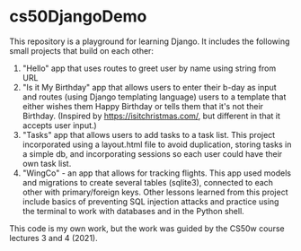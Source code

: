 # cs50DjangoDemo

This repository is a playground for learning Django. 
It includes the following small projects that build on each other:

1. "Hello" app that uses routes to greet user by name using string from URL
2. "Is it My Birthday" app that allows users to enter their b-day as input and routes
   (using Django templating language) users to a template that either wishes them Happy Birthday
   or tells them that it's not their Birthday. (Inspired by https://isitchristmas.com/, but different
   in that it accepts user input.)
3. "Tasks" app that allows users to add tasks to a task list. This project incorporated using a 
   layout.html file to avoid duplication, storing tasks in a simple db, and incorporating sessions 
   so each user could have their own task list.
4. "WingCo" - an app that allows for tracking flights. This app used models and migrations to create 
   several tables (sqlite3), connected to each other with primary/foreign keys. Other lessons learned
   from this project include basics of preventing SQL injection attacks and practice using the terminal
   to work with databases and in the Python shell.
   
This code is my own work, but the work was guided by the CS50w course lectures 3 and 4 (2021).
